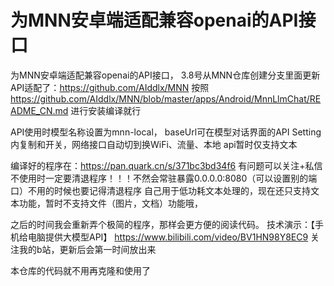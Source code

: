 # 为MNN安卓端适配兼容openai的API接口

为MNN安卓端适配兼容openai的API接口，
3.8号从MNN仓库创建分支里面更新API适配了：https://github.com/AIddlx/MNN
按照 https://github.com/AIddlx/MNN/blob/master/apps/Android/MnnLlmChat/README_CN.md  进行安装编译就行

API使用时模型名称设置为mnn-local， baseUrl可在模型对话界面的API Setting 内复制和开关，网络接口自动切到换WiFi、流量、本地
api暂时仅支持文本

编译好的程序在：https://pan.quark.cn/s/371bc3bd34f6 有问题可以关注+私信 不使用时一定要清退程序！！！不然会常驻暴露0.0.0.0:8080（可以设置别的端口）不用的时候也要记得清退程序
自己用于低功耗文本处理的，现在还只支持文本功能，暂时不支持文件（图片，文档）功能哦，

之后的时间我会重新弄个极简的程序，那样会更方便的阅读代码。
技术演示：【手机给电脑提供大模型API】 https://www.bilibili.com/video/BV1HN98Y8EC9 关注我的b站，更新后会第一时间放出来


本仓库的代码就不用再克隆和使用了
